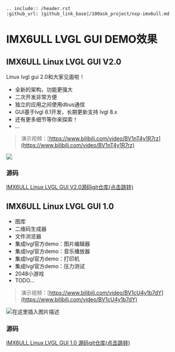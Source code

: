 ```eval_rst
.. include:: /header.rst 
:github_url: |github_link_base|/100ask_project/nxp-imx6ull.md
```

# IMX6ULL LVGL GUI DEMO效果
## IMX6ULL Linux LVGL GUI V2.0
Linux lvgl gui 2.0和大家见面啦！
- 全新的架构，功能更强大
- 二次开发非常方便
- 独立的应用之间使用dbus通信
- GUI基于lvgl 8.1开发，长期更新支持 lvgl 8.x
- 还有更多细节等你来探索！
- ...

> 演示视频：[https://www.bilibili.com/video/BV1nT4y1R7rz](https://www.bilibili.com/video/BV1nT4y1R7rz)

![](https://img-blog.csdnimg.cn/da2dfa5b8a624d8f9390c4f3ad9847fb.jpg)


### 源码

[IMX6ULL Linux LVGL GUI V2.0源码git仓库(点击跳转)](https://gitee.com/weidongshan/lv_100ask_linux_desktop)

## IMX6ULL Linux LVGL GUI 1.0


- 图库
- 二维码生成器
- 文件浏览器
- 集成lvgl官方demo：图片编辑器
- 集成lvgl官方demo：音乐播放器
- 集成lvgl官方demo：打印机
- 集成lvgl官方demo：压力测试
- 2048小游戏
- TODO...

> 演示视频：[https://www.bilibili.com/video/BV1cU4y1b7dY](https://www.bilibili.com/video/BV1cU4y1b7dY)


![在这里插入图片描述](https://img-blog.csdnimg.cn/20210517155314493.png)

### 源码

[IMX6ULL Linux LVGL GUI 1.0 源码git仓库(点击跳转)](https://gitee.com/weidongshan/imx6ull-lvgl)

